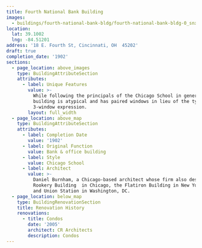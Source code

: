 ```yaml
---
title: Fourth National Bank Building
images:
  - buildings/fourth-national-bank-bldg/fourth-national-bank-bldg-0_snxa4g
location:
  lat: 39.1002
  lng: -84.51201
address: '18 E. Fourth St, Cincinnati, OH  45202'
draft: true
completion_date: '1902'
sections:
  - page_location: above_images
    type: BuildingAttributeSection
    attributes:
      - label: Unique Features
        value: >-
          While following the principals of the Chicago School in general, the
          building is atypical and has paired windows in lieu of the typical
          3-window expression.
        layout: full_width
  - page_location: above_map
    type: BuildingAttributeSection
    attributes:
      - label: Completion Date
        value: '1902'
      - label: Original Function
        value: Bank & office building
      - label: Style
        value: Chicago School
      - label: Architect
        value: >-
          Daniel Burnham, a Chicago-based architect whose firm also designed the
          Rookery Building  in Chicago, the Flatiron Building in New York City,
          and Union Station in Washington, DC.
  - page_location: below_map
    type: BuildingRenovationSection
    title: Renovation History
    renovations:
      - title: Condos
        date: '2005'
        architect: CR Architects
        description: Condos
---
```


